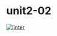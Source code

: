 # unit2-02
 [![linter](https://github.com/adrienroy1890/unit2-02/workflows/linter/badge.svg)](https://github.com/marketplace/actions/super-linter)         


